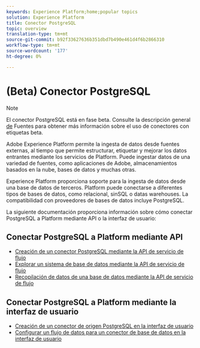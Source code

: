 ```yaml
---
keywords: Experience Platform;home;popular topics
solution: Experience Platform
title: Conector PostgreSQL
topic: overview
translation-type: tm+mt
source-git-commit: b92f33627636b351dbd7b490e461d4f6b2866310
workflow-type: tm+mt
source-wordcount: '177'
ht-degree: 0%

---
```



# (Beta) Conector PostgreSQL

>[!NOTE]
>El conector PostgreSQL está en fase beta. Consulte la descripción general [de](../../home.md#terms-and-conditions) Fuentes para obtener más información sobre el uso de conectores con etiquetas beta.

Adobe Experience Platform permite la ingesta de datos desde fuentes externas, al tiempo que permite estructurar, etiquetar y mejorar los datos entrantes mediante los servicios de Platform. Puede ingestar datos de una variedad de fuentes, como aplicaciones de Adobe, almacenamientos basados en la nube, bases de datos y muchas otras.

Experience Platform proporciona soporte para la ingesta de datos desde una base de datos de terceros. Platform puede conectarse a diferentes tipos de bases de datos, como relacional, sinSQL o datas warehouses. La compatibilidad con proveedores de bases de datos incluye PostgreSQL.

La siguiente documentación proporciona información sobre cómo conectar PostgreSQL a Platform mediante API o la interfaz de usuario:

## Conectar PostgreSQL a Platform mediante API

- [Creación de un conector PostgreSQL mediante la API de servicio de flujo](../../tutorials/api/create/databases/postgres.md)
- [Explorar un sistema de base de datos mediante la API de servicio de flujo](../../tutorials/api/explore/database-nosql.md)
- [Recopilación de datos de una base de datos mediante la API de servicio de flujo](../../tutorials/api/collect/database-nosql.md)

## Conectar PostgreSQL a Platform mediante la interfaz de usuario

- [Creación de un conector de origen PostgreSQL en la interfaz de usuario](../../tutorials/ui/create/databases/postgres.md)
- [Configurar un flujo de datos para un conector de base de datos en la interfaz de usuario](../../tutorials/ui/dataflow/databases.md)